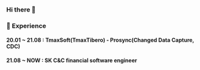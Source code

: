 ### Hi there 👋

### 💫 Experience
#### 20.01 ~ 21.08 : TmaxSoft(TmaxTibero) - Prosync(Changed Data Capture, CDC)
#### 21.08 ~ NOW : SK C&C financial software engineer

<!--
**archymi/archymi** is a ✨ _special_ ✨ repository because its `README.md` (this file) appears on your GitHub profile.

Here are some ideas to get you started:

- 🔭 I’m currently working on ...
- 🌱 I’m currently learning ...
- 👯 I’m looking to collaborate on ...
- 🤔 I’m looking for help with ...
- 💬 Ask me about ...
- 📫 How to reach me: ...
- 😄 Pronouns: ...
- ⚡ Fun fact: ...
-->
